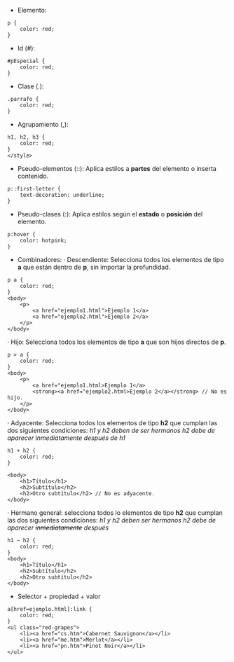 -  Elemento:
```
p {
	color: red;
}
```
-  Id (#):
```
#pEspecial {
	color: red;
}
```
-  Clase (.):
```
.parrafo {
	color: red;	
}
```
-  Agrupamiento (,):
```
h1, h2, h3 {
	color: red;
}
</style>
```
-  Pseudo-elementos (::): Aplica estilos a **partes** del elemento o inserta contenido.
```
p::first-letter {
	text-decoration: underline;
}
```
-  Pseudo-clases (:): Aplica estilos según el **estado** o **posición** del elemento.
```
p:hover {
	color: hotpink;
}
```
-  Combinadores:
· Descendiente: Selecciona todos los elementos de tipo **a** que están dentro de **p**, sin importar la profundidad.
```
p a {
	color: red;
}
<body>
	<p>
		<a href="ejemplo1.html">Ejemplo 1</a>
		<a href="ejemplo2.html">Ejemplo 2</a>
	</p>
</body>
```
· Hijo: Selecciona todos los elementos de tipo **a** que son hijos directos de **p**.
```
p > a {
	color: red;
}
<body>
	<p>
		<a href="ejemplo1.html>Ejemplo 1</a>
		<strong><a href="ejemplo2.html>Ejemplo 2</a></strong> // No es hijo.
	</p>
</body>
```
· Adyacente: Selecciona todos los elementos de tipo **h2** que cumplan las dos siguientes condiciones:
*h1 y h2 deben de ser hermanos*
*h2 debe de aparecer inmediatamente después de h1*
```
h1 + h2 {
	color: red;
}

<body>
	<h1>Título</h1>
	<h2>Subtítulo</h2>
	<h2>Otro subtítulo</h2> // No es adyacente.
</body>
```
· Hermano general:  selecciona todos lo elementos de tipo **h2** que cumplan las dos siguientes condiciones:
*h1 y h2 deben ser hermanos*
*h2 debe de aparecer ~~inmediatamente~~ después*
```
h1 ~ h2 {
	color: red;
}
<body>
	<h1>Título</h1>
	<h2>Subtítulo</h2>
	<h2>Otro subtítulo</h2> 
</body>
```
-  Selector + propiedad + valor
```
a[href=ejemplo.html]:link {
	color: red;
}
<ul class="red-grapes">
	<li><a href="cs.htm">Cabernet Sauvignon</a></li>
	<li><a href="me.htm">Merlot</a></li>
	<li><a href="pn.htm">Pinot Noir</a></li>
</ul>
```